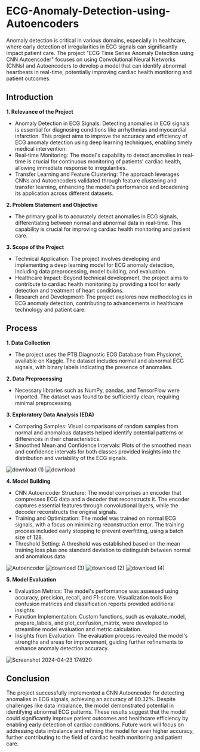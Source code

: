 # ECG-Anomaly-Detection-using-Autoencoders
Anomaly detection is critical in various domains, especially in healthcare, where early detection of irregularities in ECG signals can significantly impact patient care. The project "ECG Time Series Anomaly Detection using CNN Autoencoder" focuses on using Convolutional Neural Networks (CNNs) and Autoencoders to develop a model that can identify abnormal heartbeats in real-time, potentially improving cardiac health monitoring and patient outcomes.
## Introduction
**1. Relevance of the Project**

- Anomaly Detection in ECG Signals: Detecting anomalies in ECG signals is essential for diagnosing conditions like arrhythmias and myocardial infarction. This project aims to improve the accuracy and efficiency of ECG anomaly detection using deep learning techniques, enabling timely medical intervention.
- Real-time Monitoring: The model's capability to detect anomalies in real-time is crucial for continuous monitoring of patients' cardiac health, allowing immediate response to irregularities.
- Transfer Learning and Feature Clustering: The approach leverages CNNs and Autoencoders validated through feature clustering and transfer learning, enhancing the model's performance and broadening its application across different datasets.

**2. Problem Statement and Objective**
- The primary goal is to accurately detect anomalies in ECG signals, differentiating between normal and abnormal data in real-time. This capability is crucial for improving cardiac health monitoring and patient care.

**3. Scope of the Project**
- Technical Application: The project involves developing and implementing a deep learning model for ECG anomaly detection, including data preprocessing, model building, and evaluation.
- Healthcare Impact: Beyond technical development, the project aims to contribute to cardiac health monitoring by providing a tool for early detection and treatment of heart conditions.
- Research and Development: The project explores new methodologies in ECG anomaly detection, contributing to advancements in healthcare technology and patient care.

## Process
**1. Data Collection**
- The project uses the PTB Diagnostic ECG Database from Physionet, available on Kaggle. The dataset includes normal and abnormal ECG signals, with binary labels indicating the presence of anomalies.

**2. Data Preprocessing**
- Necessary libraries such as NumPy, pandas, and TensorFlow were imported. The dataset was found to be sufficiently clean, requiring minimal preprocessing.

**3. Exploratory Data Analysis (EDA)**
- Comparing Samples: Visual comparisons of random samples from normal and anomalous datasets helped identify potential patterns or differences in their characteristics.
- Smoothed Mean and Confidence Intervals: Plots of the smoothed mean and confidence intervals for both classes provided insights into the distribution and variability of the ECG signals.

![download (1)](https://github.com/user-attachments/assets/338b1b51-344a-4061-b66c-3468e8fa75d7)
![download](https://github.com/user-attachments/assets/45e86b7f-aa6c-4ced-8c77-0e2bca6fe44d)


**4. Model Building**
- CNN Autoencoder Structure: The model comprises an encoder that compresses ECG data and a decoder that reconstructs it. The encoder captures essential features through convolutional layers, while the decoder reconstructs the original signals.
- Training and Optimization: The model was trained on normal ECG signals, with a focus on minimizing reconstruction error. The training process included early stopping to prevent overfitting, using a batch size of 128.
- Threshold Setting: A threshold was established based on the mean training loss plus one standard deviation to distinguish between normal and anomalous data.

![Autoencoder](https://github.com/user-attachments/assets/c28ba701-168f-47a0-8d40-4f3e2167c9ea)
![download (3)](https://github.com/user-attachments/assets/53b4d1b6-fb93-4599-b6bf-905adb6d06e9)
![download (2)](https://github.com/user-attachments/assets/bdbd9bf8-e6cf-4388-998c-66556ba87455)
![download (4)](https://github.com/user-attachments/assets/ff967d98-ba9f-4bd2-b8b2-9cc89d66c21e)

**5. Model Evaluation**
- Evaluation Metrics: The model's performance was assessed using accuracy, precision, recall, and F1-score. Visualization tools like confusion matrices and classification reports provided additional insights.
- Function Implementation: Custom functions, such as evaluate_model, prepare_labels, and plot_confusion_matrix, were developed to streamline model evaluation and metric calculation.
- Insights from Evaluation: The evaluation process revealed the model's strengths and areas for improvement, guiding further refinements to enhance anomaly detection accuracy.

![Screenshot 2024-04-23 174920](https://github.com/user-attachments/assets/7a2a1614-c3b8-46fc-a09d-c0cf7b551487)


## Conclusion
The project successfully implemented a CNN Autoencoder for detecting anomalies in ECG signals, achieving an accuracy of 80.32%. Despite challenges like data imbalance, the model demonstrated potential in identifying abnormal ECG patterns. These results suggest that the model could significantly improve patient outcomes and healthcare efficiency by enabling early detection of cardiac conditions. Future work will focus on addressing data imbalance and refining the model for even higher accuracy, further contributing to the field of cardiac health monitoring and patient care.
